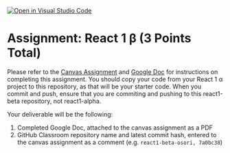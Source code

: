 [![Open in Visual Studio Code](https://classroom.github.com/assets/open-in-vscode-f059dc9a6f8d3a56e377f745f24479a46679e63a5d9fe6f495e02850cd0d8118.svg)](https://classroom.github.com/online_ide?assignment_repo_id=6002346&assignment_repo_type=AssignmentRepo)
# Assignment: React 1 β (3 Points Total)

Please refer to the [Canvas Assignment](https://canvas.wisc.edu/courses/273395/assignments/1370284) and [Google Doc](https://docs.google.com/document/d/1C9o4PGHY6sKbFj44EbERLO2y33tCYS2U_-051uqMiI8/edit?usp=sharing) for instructions on completing this assignment. You should copy your code from your React 1 α project to this repository, as that will be your starter code. When you commit and push, ensure that you are commiting and pushing to this react1-beta repository, not react1-alpha. 

Your deliverable will be the following: 
1. Completed Google Doc, attached to the canvas assignment as a PDF
2. GitHub Classroom repository name and latest commit hash, entered to the canvas assignment as a comment (e.g. `react1-beta-osori, 7a0bc38`)
